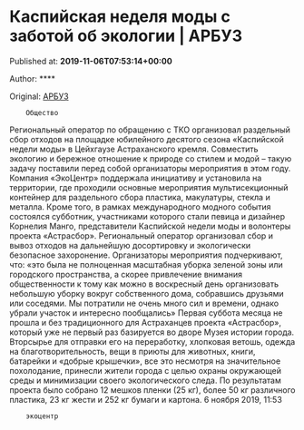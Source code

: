 
# Каспийская неделя моды с заботой об экологии | АРБУЗ

Published at: **2019-11-06T07:53:14+00:00**

Author: ****

Original: [АРБУЗ](https://arbuztoday.ru/kaspijskaya-nedelya-mody-s-zabotoj-ob-ekologii/)


        Общество
      
Региональный оператор по обращению с ТКО организовал раздельный сбор отходов на площадке юбилейного десятого сезона «Каспийской недели моды» в Цейхгаузе Астраханского кремля.
Совместить экологию и бережное отношение к природе со стилем и модой – такую задачу поставили перед собой организаторы мероприятия в этом году. Компания «ЭкоЦентр» поддержала инициативу и установила на территории, где проходили основные мероприятия мультисекционный контейнер для раздельного сбора пластика, макулатуры, стекла и металла.
Кроме того, в рамках международного модного события состоялся субботник, участниками которого стали певица и дизайнер Корнелия Манго, представители Каспийской недели моды и волонтеры проекта «Астрасбор». Региональный оператор организовал сбор и вывоз отходов на дальнейшую досортировку и экологически безопасное захоронение.
Организаторы мероприятия подчеркивают, что: «это была не полноценная масштабная уборка зеленой зоны или городского пространства, а скорее привлечение внимания общественности к тому как можно в воскресный день организовать небольшую уборку вокруг собственного дома, собравшись друзьями или соседями. Мы потратили не очень много сил и времени, однако убрали участок и интересно пообщались»
Первая суббота месяца не прошла и без традиционного для Астраханцев проекта «Астрасбор», который уже не первый раз базируется во дворе Музея истории города. Вторсырье для отправки его на переработку, хлопковая ветошь, одежда на благотворительность, вещи в приюты для животных, книги, батарейки и «добрые крышечки», все это несмотря на значительное похолодание, принесли жители города с целью охраны окружающей среды и минимизации своего экологического следа. По результатам проекта было собрано 12 мешков пленки (25 кг), более 50 кг различного пластика, 23 кг жести и 252 кг бумаги и картона.
6 ноября 2019, 11:53

        экоцентр
      
